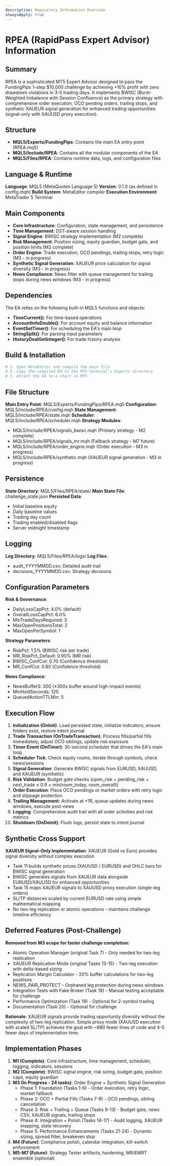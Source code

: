 ```yaml
---
description: Repository Information Overview
alwaysApply: true
---
```


# RPEA (RapidPass Expert Advisor) Information

## Summary
RPEA is a sophisticated MT5 Expert Advisor designed to pass the FundingPips 1-step $10,000 challenge by achieving +10% profit with zero drawdown violations in 3-5 trading days. It implements BWISC (Burst-Weighted Imbalance with Session Confluence) as the primary strategy with comprehensive order execution, OCO pending orders, trailing stops, and synthetic XAUEUR signal generation for enhanced trading opportunities (signal-only with XAUUSD proxy execution).

## Structure
- **MQL5/Experts/FundingPips**: Contains the main EA entry point (RPEA.mq5)
- **MQL5/Include/RPEA**: Contains all the modular components of the EA
- **MQL5/Files/RPEA**: Contains runtime data, logs, and configuration files

## Language & Runtime
**Language**: MQL5 (MetaQuotes Language 5)
**Version**: 0.1.0 (as defined in config.mqh)
**Build System**: MetaEditor compiler
**Execution Environment**: MetaTrader 5 Terminal

## Main Components
- **Core Infrastructure**: Configuration, state management, and persistence
- **Time Management**: DST-aware session handling
- **Signal Engine**: BWISC strategy implementation (M2 complete)
- **Risk Management**: Position sizing, equity guardian, budget gate, and position limits (M2 complete)
- **Order Engine**: Trade execution, OCO pendings, trailing stops, retry logic (M3 - in progress)
- **Synthetic Signal Generation**: XAUEUR price calculation for signal diversity (M3 - in progress)
- **News Compliance**: News filter with queue management for trailing stops during news windows (M3 - in progress)

## Dependencies
The EA relies on the following built-in MQL5 functions and objects:
- **TimeCurrent()**: For time-based operations
- **AccountInfoDouble()**: For account equity and balance information
- **EventSetTimer()**: For scheduling the EA's main loop
- **StringSplit()**: For parsing input parameters
- **HistoryDealGetInteger()**: For trade history analysis

## Build & Installation
```bash
# 1. Open MetaEditor and compile the main file
# 2. Copy the compiled EA to the MT5 terminal's Experts directory
# 3. Attach the EA to a chart in MT5
```

## File Structure
**Main Entry Point**: MQL5/Experts/FundingPips/RPEA.mq5
**Configuration**: MQL5/Include/RPEA/config.mqh
**State Management**: MQL5/Include/RPEA/state.mqh
**Scheduler**: MQL5/Include/RPEA/scheduler.mqh
**Strategy Modules**:
- MQL5/Include/RPEA/signals_bwisc.mqh (Primary strategy - M2 complete)
- MQL5/Include/RPEA/signals_mr.mqh (Fallback strategy - M7 future)
- MQL5/Include/RPEA/order_engine.mqh (Order execution - M3 in progress)
- MQL5/Include/RPEA/synthetic.mqh (XAUEUR signal generation - M3 in progress)

## Persistence
**State Directory**: MQL5/Files/RPEA/state/
**Main State File**: challenge_state.json
**Persisted Data**:
- Initial baseline equity
- Daily baseline values
- Trading day count
- Trading enabled/disabled flags
- Server midnight timestamp

## Logging
**Log Directory**: MQL5/Files/RPEA/logs/
**Log Files**:
- audit_YYYYMMDD.csv: Detailed audit trail
- decisions_YYYYMMDD.csv: Strategy decisions

## Configuration Parameters
**Risk & Governance**:
- DailyLossCapPct: 4.0% (default)
- OverallLossCapPct: 6.0%
- MinTradeDaysRequired: 3
- MaxOpenPositionsTotal: 2
- MaxOpenPerSymbol: 1

**Strategy Parameters**:
- RiskPct: 1.5% (BWISC risk per trade)
- MR_RiskPct_Default: 0.90% (MR risk)
- BWISC_ConfCut: 0.70 (Confidence threshold)
- MR_ConfCut: 0.80 (Confidence threshold)

**News Compliance**:
- NewsBufferS: 300 (±300s buffer around high-impact events)
- MinHoldSeconds: 120
- QueuedActionTTLMin: 5

## Execution Flow
1. **Initialization (OnInit)**: Load persisted state, initialize indicators, ensure folders exist, restore intent journal
2. **Trade Transaction (OnTradeTransaction)**: Process fills/partial fills immediately, adjust OCO siblings, update risk exposure
3. **Timer Event (OnTimer)**: 30-second scheduler that drives the EA's main loop
4. **Scheduler Tick**: Check equity rooms, iterate through symbols, check news/sessions
5. **Signal Generation**: Generate BWISC signals from EURUSD, XAUUSD, and XAUEUR (synthetic)
6. **Risk Validation**: Budget gate checks (open_risk + pending_risk + next_trade ≤ 0.9 × min(room_today, room_overall))
7. **Order Execution**: Place OCO pendings or market orders with retry logic and slippage protection
8. **Trailing Management**: Activate at +1R, queue updates during news windows, execute post-news
9. **Logging**: Comprehensive audit trail with all order activities and risk metrics
10. **Shutdown (OnDeinit)**: Flush logs, persist state to intent journal

## Synthetic Cross Support
**XAUEUR Signal-Only Implementation**: XAUEUR (Gold vs Euro) provides signal diversity without complex execution
- Task 11 builds synthetic prices (XAUUSD / EURUSD) and OHLC bars for BWISC signal generation
- BWISC generates signals from XAUEUR data alongside EURUSD/XAUUSD for enhanced opportunities
- Task 15 maps XAUEUR signals to XAUUSD proxy execution (single-leg orders)
- SL/TP distances scaled by current EURUSD rate using simple mathematical mapping
- No two-leg replication or atomic operations - maintains challenge timeline efficiency

## Deferred Features (Post-Challenge)
**Removed from M3 scope for faster challenge completion:**
- Atomic Operation Manager (original Task 7) - Only needed for two-leg replication
- XAUEUR Replication Mode (original Tasks 13-15) - Two-leg execution with delta-based sizing
- Replication Margin Calculator - 20% buffer calculations for two-leg positions
- NEWS_PAIR_PROTECT - Orphaned leg protection during news windows
- Integration Tests with Fake Broker (Task 18) - Manual testing acceptable for challenge
- Performance Optimization (Task 19) - Optional for 2-symbol trading
- Documentation (Task 20) - Optional for challenge

**Rationale**: XAUEUR signals provide trading opportunity diversity without the complexity of two-leg replication. Simple proxy mode (XAUUSD execution with scaled SL/TP) achieves the goal with ~880 fewer lines of code and 4-5 fewer days of implementation time.

## Implementation Phases
1. **M1 (Complete)**: Core infrastructure, time management, scheduler, logging, indicators, sessions
2. **M2 (Complete)**: BWISC signal engine, risk sizing, budget gate, position caps, equity guardian
3. **M3 (In Progress - 24 tasks)**: Order Engine + Synthetic Signal Generation
   - Phase 1: Foundation (Tasks 1-6) - Order execution, retry logic, market fallback
   - Phase 2: OCO + Partial Fills (Tasks 7-8) - OCO pendings, sibling cancellation
   - Phase 3: Risk + Trailing + Queue (Tasks 9-13) - Budget gate, news CSV, XAUEUR signals, trailing stops
   - Phase 4: Integration + Polish (Tasks 14-17) - Audit logging, XAUEUR mapping, state recovery
   - Phase 5: Performance Enhancements (Tasks 21-24) - Dynamic sizing, spread filter, breakeven stop
4. **M4 (Future)**: Compliance polish, calendar integration, kill-switch enforcement
5. **M5-M7 (Future)**: Strategy Tester artifacts, hardening, MR/EMRT ensemble (optional)